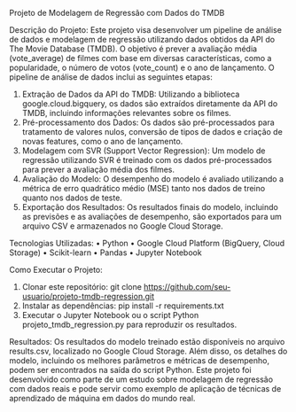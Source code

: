 Projeto de Modelagem de Regressão com Dados do TMDB

Descrição do Projeto:
Este projeto visa desenvolver um pipeline de análise de dados e modelagem de regressão utilizando dados obtidos da API do The Movie Database (TMDB). O objetivo é prever a avaliação média (vote_average) de filmes com base em diversas características, como a popularidade, o número de votos (vote_count) e o ano de lançamento.
O pipeline de análise de dados inclui as seguintes etapas:
1.	Extração de Dados da API do TMDB: Utilizando a biblioteca google.cloud.bigquery, os dados são extraídos diretamente da API do TMDB, incluindo informações relevantes sobre os filmes.
2.	Pré-processamento dos Dados: Os dados são pré-processados para tratamento de valores nulos, conversão de tipos de dados e criação de novas features, como o ano de lançamento.
3.	Modelagem com SVR (Support Vector Regression): Um modelo de regressão utilizando SVR é treinado com os dados pré-processados para prever a avaliação média dos filmes.
4.	Avaliação do Modelo: O desempenho do modelo é avaliado utilizando a métrica de erro quadrático médio (MSE) tanto nos dados de treino quanto nos dados de teste.
5.	Exportação dos Resultados: Os resultados finais do modelo, incluindo as previsões e as avaliações de desempenho, são exportados para um arquivo CSV e armazenados no Google Cloud Storage.
   
Tecnologias Utilizadas:
•	Python
•	Google Cloud Platform (BigQuery, Cloud Storage)
•	Scikit-learn
•	Pandas
•	Jupyter Notebook

Como Executar o Projeto:
1.	Clonar este repositório: git clone https://github.com/seu-usuario/projeto-tmdb-regression.git
2.	Instalar as dependências: pip install -r requirements.txt
3.	Executar o Jupyter Notebook ou o script Python projeto_tmdb_regression.py para reproduzir os resultados.
   
Resultados:
Os resultados do modelo treinado estão disponíveis no arquivo results.csv, localizado no Google Cloud Storage. Além disso, os detalhes do modelo, incluindo os melhores parâmetros e métricas de desempenho, podem ser encontrados na saída do script Python.
Este projeto foi desenvolvido como parte de um estudo sobre modelagem de regressão com dados reais e pode servir como exemplo de aplicação de técnicas de aprendizado de máquina em dados do mundo real.

